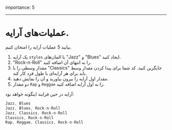 importance: 5

---

# عملیات‌های آرایه.

بیایید 5 عملیات آرایه را امتحان کنیم.

1. یک آرایه `styles` با المان‌های "Jazz" و "Blues" ایجاد کنید.
2. "Rock-n-Roll" را به انتهای آن اضافه کنید.
3. مقدار وسطی را با "Classics" جایگزین کنید. کد شما برای پیدا کردن مقدار وسط باید برای هر آرایه‌ای با طول فرد کار کند.
4. مقدار اول آرایه را بیرون بیاورید و آن را نمایش دهید.
5. دو مقدار `Rap` و `Reggae` را به اول آرایه اضافه کنید.

آرایه در حین فرایند اینگونه خواهد بود:

```js no-beautify
Jazz, Blues
Jazz, Blues, Rock-n-Roll
Jazz, Classics, Rock-n-Roll
Classics, Rock-n-Roll
Rap, Reggae, Classics, Rock-n-Roll
```

